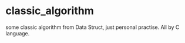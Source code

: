 classic_algorithm
=================

some classic algorithm from Data Struct, just personal practise. All by C language.
